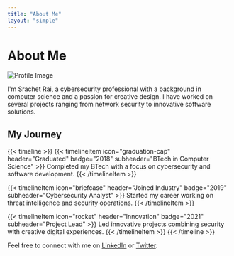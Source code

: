 ```yaml
---
title: "About Me"
layout: "simple"
---
```


# About Me

![Profile Image](profile.jpg "Srachet Rai")

I'm Srachet Rai, a cybersecurity professional with a background in computer science and a passion for creative design. I have worked on several projects ranging from network security to innovative software solutions.

## My Journey

{{< timeline >}}
{{< timelineItem icon="graduation-cap" header="Graduated" badge="2018" subheader="BTech in Computer Science" >}}
Completed my BTech with a focus on cybersecurity and software development.
{{< /timelineItem >}}

{{< timelineItem icon="briefcase" header="Joined Industry" badge="2019" subheader="Cybersecurity Analyst" >}}
Started my career working on threat intelligence and security operations.
{{< /timelineItem >}}

{{< timelineItem icon="rocket" header="Innovation" badge="2021" subheader="Project Lead" >}}
Led innovative projects combining security with creative digital experiences.
{{< /timelineItem >}}
{{< /timeline >}}

Feel free to connect with me on [LinkedIn](https://linkedin.com/in/yourprofile) or [Twitter](https://twitter.com/yourhandle).
